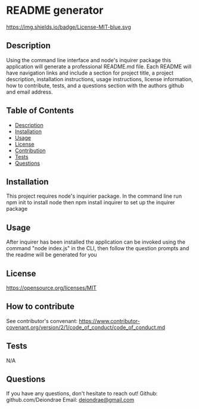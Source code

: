 # README generator
  https://img.shields.io/badge/License-MIT-blue.svg
  ## Description
  Using the command line interface and node's inquirer package this application will generate a professional README.md file. Each README will have navigation links and include a section for project title, a project description, installation instructions, usage instructions, license information, how to contribute, tests, and a questions section with the authors github and email address. 

  ## Table of Contents
  - [Description](#Description)
  - [Installation](#Installation)
  - [Usage](#Usage)
  - [License](#License)
  - [Contribution](#Contribution)
  - [Tests](#Tests)
  - [Questions](#Questions)
    
  ## Installation
  This project requires node's inquirier package. In the command line run npm init to install node then npm install inquirer to set up the inquirer package

  ## Usage
  After inquirer has been installed the application can be invoked using the command "node index.js" in the CLI, then follow the question prompts and the readme will be generated for you

  ## License
  https://opensource.org/licenses/MIT

  ## How to contribute
  See contributor's convenant: https://www.contributor-covenant.org/version/2/1/code_of_conduct/code_of_conduct.md

  ## Tests
  N/A

  ## Questions
  If you have any questions, don't hesitate to reach out!
  Github: github.com/Deiondrae
  Email: deiondrae@gmail.com


